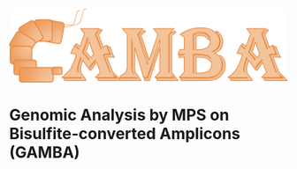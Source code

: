 ![Alt text](img/GAMBA.png?raw=true "logo")

# Genomic Analysis by MPS on Bisulfite-converted Amplicons (GAMBA)
